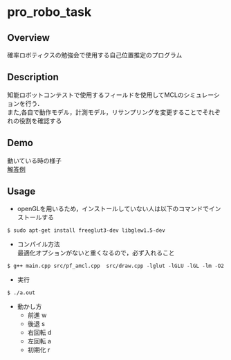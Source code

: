 # pro_robo_task

## Overview
確率ロボティクスの勉強会で使用する自己位置推定のプログラム  

## Description
知能ロボットコンテストで使用するフィールドを使用してMCLのシミュレーションを行う．  
また,各自で動作モデル，計測モデル，リサンプリングを変更することでそれぞれの役割を確認する  

## Demo  
動いている時の様子  
[解答例](https://youtu.be/t_k74wJt0zU)  



## Usage
- openGLを用いるため，インストールしていない人は以下のコマンドでインストールする  
```
$ sudo apt-get install freeglut3-dev libglew1.5-dev
 ```
- コンパイル方法  
最適化オプションがないと重くなるので，必ず入れること   
```  
$ g++ main.cpp src/pf_amcl.cpp  src/draw.cpp -lglut -lGLU -lGL -lm -O2  
```  

- 実行
```  
$ ./a.out
```

- 動かし方
    - 前進    w   
    - 後退    s  
    - 右回転   d  
    - 左回転   a  
    - 初期化   r  
